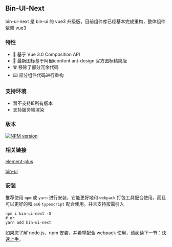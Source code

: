 ## Bin-UI-Next

bin-ui-next 是 bin-ui 的 vue3 升级版，目前组件库已经基本完成重构，整体组件依赖 vue3

### 特性

<ul class="doc-li">
    <li>💪 基于 Vue 3.0 Composition API</li>
    <li>🌈 最新图标基于阿里iconfont ant-design 官方图标精简版</li>
    <li>🗑 移除了部分冗余代码</li>
    <li>⌨️ 部分组件代码进行重构</li>
</ul>

### 支持环境

<ul class="doc-li">
    <li>暂不支持IE所有版本</li>
    <li>支持服务端渲染</li>
</ul>

### 版本

[![NPM version](https://img.shields.io/npm/v/bin-ui-next.svg)](https://www.npmjs.com/package/bin-ui-next)

### 相关链接

[element-plus](https://element-plus.gitee.io/#/zh-CN/component/installation)

[bin-ui](https://wangbin3162.gitee.io/bin-ui/)

### 安装

推荐使用 `npm` 或 `yarn` 进行安装，它能更好地和 `webpack` 打包工具配合使用。而且可以更好的和 `es6` `typescript` 配合使用。并且支持按需引入

```shell
npm i bin-ui-next -S
# or
yarn add bin-ui-next
```

如果您了解 node.js、npm 安装，并希望配合 webpack 使用，请阅读下一节：[快速上手](/#/start)。
